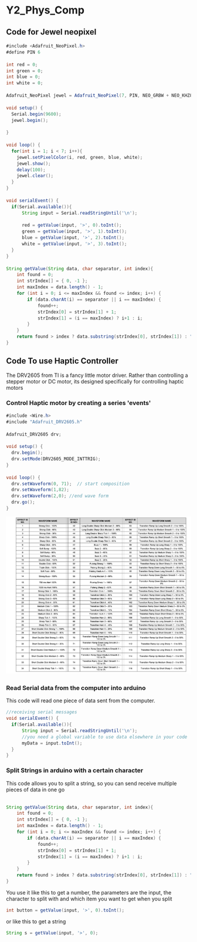 # Y2_Phys_Comp

## Code for Jewel neopixel

```java
#include <Adafruit_NeoPixel.h>
#define PIN 6

int red = 0;
int green = 0;
int blue = 0;
int white = 0;

Adafruit_NeoPixel jewel = Adafruit_NeoPixel(7, PIN, NEO_GRBW + NEO_KHZ800);

void setup() {
  Serial.begin(9600);
  jewel.begin();
  
}

void loop() {
  for(int i = 1; i < 7; i++){
    jewel.setPixelColor(i, red, green, blue, white);
    jewel.show();
    delay(100);
    jewel.clear();
  }
}

void serialEvent() {
  if(Serial.available()){
      String input = Serial.readStringUntil('\n');
      
      red = getValue(input, '>', 0).toInt();
      green = getValue(input, '>', 1).toInt();
      blue = getValue(input, '>', 2).toInt();
      white = getValue(input, '>', 3).toInt();
  }
}

String getValue(String data, char separator, int index){
    int found = 0;
    int strIndex[] = { 0, -1 };
    int maxIndex = data.length() - 1;
    for (int i = 0; i <= maxIndex && found <= index; i++) {
        if (data.charAt(i) == separator || i == maxIndex) {
            found++;
            strIndex[0] = strIndex[1] + 1;
            strIndex[1] = (i == maxIndex) ? i+1 : i;
        }
    }
    return found > index ? data.substring(strIndex[0], strIndex[1]) : "";
}
```

## Code To use Haptic Controller
The DRV2605 from TI is a fancy little motor driver. Rather than controlling a stepper motor or DC motor, its designed specifically for controlling haptic motors

### Control Haptic motor by creating a series 'events'
```java
#include <Wire.h>
#include "Adafruit_DRV2605.h"

Adafruit_DRV2605 drv;

void setup() {
  drv.begin();
  drv.setMode(DRV2605_MODE_INTTRIG); 
}

void loop() {
  drv.setWaveform(0, 71);  // start composition
  drv.setWaveform(1,82);
  drv.setWaveform(2,0); //end wave form
  drv.go();
}
```
![Screenshot](hapticControls.png)

### Read Serial data from the computer into arduino
This code will read one piece of data sent from the computer. 
```java
//receiving serial messages
void serialEvent() {
  if(Serial.available()){
      String input = Serial.readStringUntil('\n');
      //you need a global variable to use data elsewhere in your code
      myData = input.toInt();
  }
}
```
### Split Strings in arduino with a certain character
This code allows you to split a string, so you can send receive multiple pieces of data in one go
```java

String getValue(String data, char separator, int index){
    int found = 0;
    int strIndex[] = { 0, -1 };
    int maxIndex = data.length() - 1;
    for (int i = 0; i <= maxIndex && found <= index; i++) {
        if (data.charAt(i) == separator || i == maxIndex) {
            found++;
            strIndex[0] = strIndex[1] + 1;
            strIndex[1] = (i == maxIndex) ? i+1 : i;
        }
    }
    return found > index ? data.substring(strIndex[0], strIndex[1]) : "";
}
```
You use it like this to get a number, the parameters are the input, the character to split with and which item you want to get when you split
```java
int button = getValue(input, '>', 0).toInt();
```
or like this to get a string
```java
String s = getValue(input, '>', 0);
```

